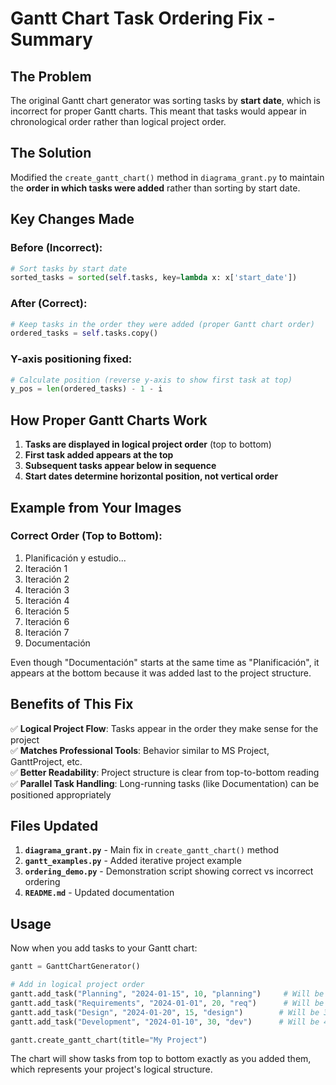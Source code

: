 # Gantt Chart Task Ordering Fix - Summary

## The Problem
The original Gantt chart generator was sorting tasks by **start date**, which is incorrect for proper Gantt charts. This meant that tasks would appear in chronological order rather than logical project order.

## The Solution
Modified the `create_gantt_chart()` method in `diagrama_grant.py` to maintain the **order in which tasks were added** rather than sorting by start date.

## Key Changes Made

### Before (Incorrect):
```python
# Sort tasks by start date
sorted_tasks = sorted(self.tasks, key=lambda x: x['start_date'])
```

### After (Correct):
```python
# Keep tasks in the order they were added (proper Gantt chart order)
ordered_tasks = self.tasks.copy()
```

### Y-axis positioning fixed:
```python
# Calculate position (reverse y-axis to show first task at top)
y_pos = len(ordered_tasks) - 1 - i
```

## How Proper Gantt Charts Work

1. **Tasks are displayed in logical project order** (top to bottom)
2. **First task added appears at the top**
3. **Subsequent tasks appear below in sequence**
4. **Start dates determine horizontal position, not vertical order**

## Example from Your Images

### Correct Order (Top to Bottom):
1. Planificación y estudio... 
2. Iteración 1
3. Iteración 2
4. Iteración 3
5. Iteración 4
6. Iteración 5
7. Iteración 6
8. Iteración 7
9. Documentación

Even though "Documentación" starts at the same time as "Planificación", it appears at the bottom because it was added last to the project structure.

## Benefits of This Fix

✅ **Logical Project Flow**: Tasks appear in the order they make sense for the project  
✅ **Matches Professional Tools**: Behavior similar to MS Project, GanttProject, etc.  
✅ **Better Readability**: Project structure is clear from top-to-bottom reading  
✅ **Parallel Task Handling**: Long-running tasks (like Documentation) can be positioned appropriately  

## Files Updated

1. **`diagrama_grant.py`** - Main fix in `create_gantt_chart()` method
2. **`gantt_examples.py`** - Added iterative project example  
3. **`ordering_demo.py`** - Demonstration script showing correct vs incorrect ordering
4. **`README.md`** - Updated documentation

## Usage

Now when you add tasks to your Gantt chart:

```python
gantt = GanttChartGenerator()

# Add in logical project order
gantt.add_task("Planning", "2024-01-15", 10, "planning")     # Will be at TOP
gantt.add_task("Requirements", "2024-01-01", 20, "req")      # Will be 2nd (even though earlier start)
gantt.add_task("Design", "2024-01-20", 15, "design")        # Will be 3rd
gantt.add_task("Development", "2024-01-10", 30, "dev")      # Will be 4th (even though earlier start)

gantt.create_gantt_chart(title="My Project")
```

The chart will show tasks from top to bottom exactly as you added them, which represents your project's logical structure.

